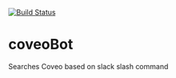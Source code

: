 [![Build Status](https://travis-ci.org/basilgarrad813/coveoBot.svg?branch=master)](https://travis-ci.org/basilgarrad813/coveoBot)

# coveoBot
Searches Coveo based on slack slash command

